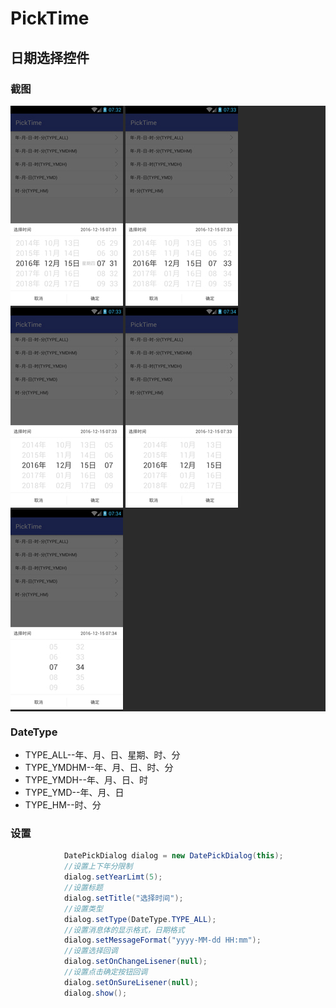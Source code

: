# PickTime
## 日期选择控件 ##


### 截图

<div style="background-color:rgb(43,43,43);padding:30">
<img src="image/all.jpg" height="320" width="180" style="margin-left:100"/>
<img src="image/ymdhm.jpg" height="320" width="180" style="margin-left:100"/>
<img src="image/ymdh.jpg" height="320" width="180" style="margin-left:100"/>
<img src="image/ymd.jpg" height="320" width="180" style="margin-left:100"/>
<img src="image/hm.jpg" height="320" width="180" style="margin-left:100"/>
</div>

### DateType

- TYPE_ALL--年、月、日、星期、时、分
- TYPE_YMDHM--年、月、日、时、分
- TYPE_YMDH--年、月、日、时
- TYPE_YMD--年、月、日
- TYPE_HM--时、分

### 设置

```java
            DatePickDialog dialog = new DatePickDialog(this);
            //设置上下年分限制
            dialog.setYearLimt(5);
            //设置标题
            dialog.setTitle("选择时间");
            //设置类型
            dialog.setType(DateType.TYPE_ALL);
            //设置消息体的显示格式，日期格式
            dialog.setMessageFormat("yyyy-MM-dd HH:mm");
            //设置选择回调
            dialog.setOnChangeLisener(null);
            //设置点击确定按钮回调
            dialog.setOnSureLisener(null);
            dialog.show();
```




